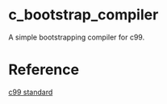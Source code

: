# c_bootstrap_compiler
A simple bootstrapping compiler for c99.

# Reference
[c99 standard](http://www.open-std.org/jtc1/sc22/wg14/www/docs/n1124.pdf)
